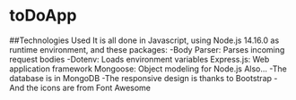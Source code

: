 # toDoApp
##Technologies Used
It is all done in Javascript, using Node.js 14.16.0 as runtime environment, and these packages:
-Body Parser: Parses incoming request bodies
-Dotenv: Loads environment variables
Express.js: Web application framework
Mongoose: Object modeling for Node.js
Also...
-The database is in MongoDB
-The responsive design is thanks to Bootstrap
-And the icons are from Font Awesome
